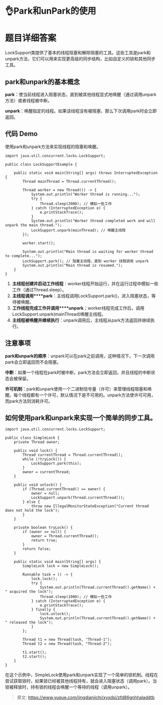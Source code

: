 # 👌Park和unPark的使用

# 题目详细答案
LockSupport类提供了基本的线程阻塞和解除阻塞的工具。这些工具是park和unpark方法，它们可以用来实现更高级的同步结构，比如自定义的锁和其他同步工具。

## park和unpark的基本概念
**park**：使当前线程进入阻塞状态，直到被其他线程显式地唤醒（通过调用unpark方法）或者线程被中断。

**unpark**：唤醒指定的线程。如果该线程没有被阻塞，那么下次调用park时会立即返回。

## 代码 Demo
使用park和unpark方法来实现线程的阻塞和唤醒。

```plain
import java.util.concurrent.locks.LockSupport;

public class LockSupportExample {

    public static void main(String[] args) throws InterruptedException {
        Thread mainThread = Thread.currentThread();

        Thread worker = new Thread(() -> {
            System.out.println("Worker thread is running...");
            try {
                Thread.sleep(2000); // 模拟一些工作
            } catch (InterruptedException e) {
                e.printStackTrace();
            }
            System.out.println("Worker thread completed work and will unpark the main thread.");
            LockSupport.unpark(mainThread); // 唤醒主线程
        });

        worker.start();

        System.out.println("Main thread is waiting for worker thread to complete...");
        LockSupport.park(); // 阻塞主线程，直到 worker 线程调用 unpark
        System.out.println("Main thread is resumed.");
    }
}
```



1. **主线程创建并启动工作线程**：worker线程开始运行，并在运行过程中模拟一些工作（通过Thread.sleep）。
2. **主线程调用****park**：主线程调用LockSupport.park()，进入阻塞状态，等待被唤醒。
3. **工作线程完成工作并调用****unpark**：worker线程完成工作后，调用LockSupport.unpark(mainThread)唤醒主线程。
4. **主线程被唤醒并继续执行**：unpark调用后，主线程从park方法返回并继续执行。

## 注意事项
**park和unpark的顺序**：unpark可以在park之前调用，这种情况下，下一次调用park会立即返回而不会阻塞。

**中断**：如果一个线程在park时被中断，park方法会立即返回，并且线程的中断状态会被保留。

**许可机制**：park和unpark使用一个二进制信号量（许可）来管理线程阻塞和唤醒。每个线程都有一个许可，默认情况下是不可用的。unpark方法使许可可用，而park方法则消耗许可。

## 如何使用park和unpark来实现一个简单的同步工具。
```plain
import java.util.concurrent.locks.LockSupport;

public class SimpleLock {
    private Thread owner;

    public void lock() {
        Thread currentThread = Thread.currentThread();
        while (!tryLock()) {
            LockSupport.park(this);
        }
        owner = currentThread;
    }

    public void unlock() {
        if (Thread.currentThread() == owner) {
            owner = null;
            LockSupport.unpark(Thread.currentThread());
        } else {
            throw new IllegalMonitorStateException("Current thread does not hold the lock");
        }
    }

    private boolean tryLock() {
        if (owner == null) {
            owner = Thread.currentThread();
            return true;
        }
        return false;
    }

    public static void main(String[] args) {
        SimpleLock lock = new SimpleLock();

        Runnable task = () -> {
            lock.lock();
            try {
                System.out.println(Thread.currentThread().getName() + " acquired the lock");
                Thread.sleep(1000); // 模拟一些工作
            } catch (InterruptedException e) {
                e.printStackTrace();
            } finally {
                lock.unlock();
                System.out.println(Thread.currentThread().getName() + " released the lock");
            }
        };

        Thread t1 = new Thread(task, "Thread-1");
        Thread t2 = new Thread(task, "Thread-2");

        t1.start();
        t2.start();
    }
}
```

在这个示例中，SimpleLock使用park和unpark实现了一个简单的锁机制。线程在尝试获取锁时，如果锁已经被其他线程持有，就会进入阻塞状态（调用park）。当锁被释放时，持有锁的线程会唤醒一个等待的线程（调用unpark）。



> 原文: <https://www.yuque.com/jingdianjichi/xyxdsi/zfd86gnhhaladdtb>